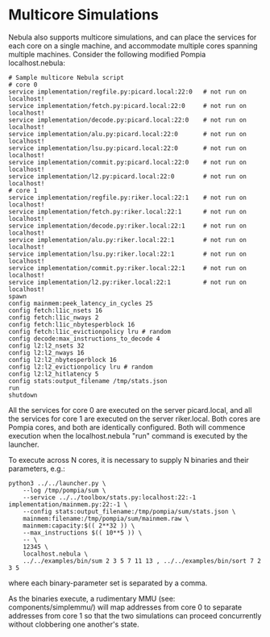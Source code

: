 # Multicore Simulations

Nebula also supports multicore simulations, and can place the services for
each core on a single machine, and accommodate multiple cores spanning
multiple machines. Consider the following modified Pompia localhost.nebula:

    # Sample multicore Nebula script
    # core 0
    service implementation/regfile.py:picard.local:22:0   # not run on localhost!
    service implementation/fetch.py:picard.local:22:0     # not run on localhost!
    service implementation/decode.py:picard.local:22:0    # not run on localhost!
    service implementation/alu.py:picard.local:22:0       # not run on localhost!
    service implementation/lsu.py:picard.local:22:0       # not run on localhost!
    service implementation/commit.py:picard.local:22:0    # not run on localhost!
    service implementation/l2.py:picard.local:22:0        # not run on localhost!
    # core 1
    service implementation/regfile.py:riker.local:22:1    # not run on localhost!
    service implementation/fetch.py:riker.local:22:1      # not run on localhost!
    service implementation/decode.py:riker.local:22:1     # not run on localhost!
    service implementation/alu.py:riker.local:22:1        # not run on localhost!
    service implementation/lsu.py:riker.local:22:1        # not run on localhost!
    service implementation/commit.py:riker.local:22:1     # not run on localhost!
    service implementation/l2.py:riker.local:22:1         # not run on localhost!
    spawn
    config mainmem:peek_latency_in_cycles 25
    config fetch:l1ic_nsets 16
    config fetch:l1ic_nways 2
    config fetch:l1ic_nbytesperblock 16
    config fetch:l1ic_evictionpolicy lru # random
    config decode:max_instructions_to_decode 4
    config l2:l2_nsets 32
    config l2:l2_nways 16
    config l2:l2_nbytesperblock 16
    config l2:l2_evictionpolicy lru # random
    config l2:l2_hitlatency 5
    config stats:output_filename /tmp/stats.json
    run
    shutdown

All the services for core 0 are executed on the server picard.local,
and all the services for core 1 are executed on the server riker.local.
Both cores are Pompia cores, and both are identically configured. Both
will commence execution when the localhost.nebula "run" command is executed by
the launcher.

To execute across N cores, it is necessary to supply N binaries and their
parameters, e.g.:

    python3 ../../launcher.py \
        --log /tmp/pompia/sum \
        --service ../../toolbox/stats.py:localhost:22:-1 implementation/mainmem.py:22:-1 \
        --config stats:output_filename:/tmp/pompia/sum/stats.json \
        mainmem:filename:/tmp/pompia/sum/mainmem.raw \
        mainmem:capacity:$(( 2**32 )) \
        --max_instructions $(( 10**5 )) \
        -- \
        12345 \
        localhost.nebula \
        ../../examples/bin/sum 2 3 5 7 11 13 , ../../examples/bin/sort 7 2 3 5

where each binary-parameter set is separated by a comma.

As the binaries execute, a rudimentary MMU (see: components/simplemmu/) will
map addresses from core 0 to separate addresses from core 1 so that the two
simulations can proceed concurrently without clobbering one another's state.